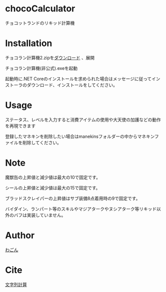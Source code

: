 # chocoCalculator
チョコットランドのリキッド計算機


# Installation
チョコラン計算機2.zipを[ダウンロード](https://github.com/wagowa5/chocoCalculator/raw/main/%E3%83%81%E3%83%A7%E3%82%B3%E3%83%A9%E3%83%B3%E8%A8%88%E7%AE%97%E6%A9%9F2.zip)
、展開

チョコラン計算機(非公式).exeを起動

起動時に.NET Coreのインストールを求められた場合はメッセージに従ってインストーラのダウンロード、インストールをしてください。

# Usage
ステータス、レベルを入力すると消費アイテムの使用や大天使の加護などの動作を再現できます

登録したマネキンを削除したい場合はmanekinsフォルダーの中からマネキンファイルを削除してください。


# Note
魔獣缶の上昇値と減少値は最大の10で固定です。

シールの上昇値と減少値は最大の15で固定です。

ブラッドスクレイパーの上昇値はサブ装備8点着用時の9で固定です。

バイダイン、ランパート等のスキルやマジアタークやヌシアターク等リキッド以外のバフは実装していません。


# Author
[わごん](https://twitter.com/wa5wago)


# Cite
[文字列計算](https://github.com/izmktr/SimpleCalc)
